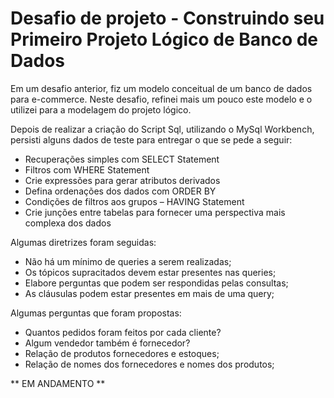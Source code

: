 # Desafio de projeto - Construindo seu Primeiro Projeto Lógico de Banco de Dados

Em um desafio anterior, fiz um modelo conceitual de um banco de dados para e-commerce. Neste desafio, refinei mais um pouco este modelo e o utilizei para a modelagem do projeto lógico.

Depois de realizar a criação do Script Sql, utilizando o MySql Workbench, persisti alguns dados de teste para entregar o que se pede a seguir:

* Recuperações simples com SELECT Statement
* Filtros com WHERE Statement
* Crie expressões para gerar atributos derivados
* Defina ordenações dos dados com ORDER BY
* Condições de filtros aos grupos – HAVING Statement
* Crie junções entre tabelas para fornecer uma perspectiva mais complexa dos dados

Algumas diretrizes foram seguidas:

* Não há um mínimo de queries a serem realizadas;
* Os tópicos supracitados devem estar presentes nas queries;
* Elabore perguntas que podem ser respondidas pelas consultas;
* As cláusulas podem estar presentes em mais de uma query;

Algumas perguntas que foram propostas:

* Quantos pedidos foram feitos por cada cliente?
* Algum vendedor também é fornecedor?
* Relação de produtos fornecedores e estoques;
* Relação de nomes dos fornecedores e nomes dos produtos;

** EM ANDAMENTO **